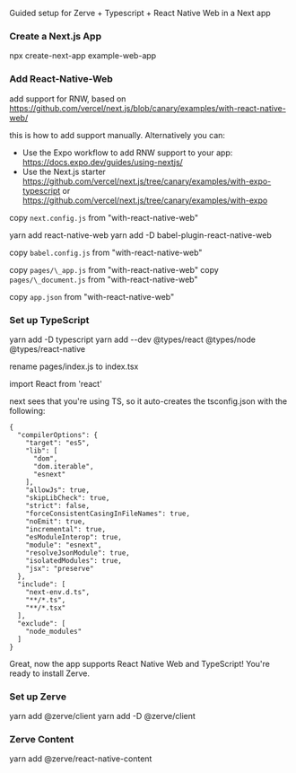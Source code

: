 Guided setup for Zerve + Typescript + React Native Web in a Next app

### Create a Next.js App

npx create-next-app example-web-app

### Add React-Native-Web

add support for RNW, based on https://github.com/vercel/next.js/blob/canary/examples/with-react-native-web/

this is how to add support manually. Alternatively you can:

- Use the Expo workflow to add RNW support to your app: https://docs.expo.dev/guides/using-nextjs/
- Use the Next.js starter https://github.com/vercel/next.js/tree/canary/examples/with-expo-typescript or https://github.com/vercel/next.js/tree/canary/examples/with-expo

copy `next.config.js` from "with-react-native-web"

yarn add react-native-web
yarn add -D babel-plugin-react-native-web

copy `babel.config.js` from "with-react-native-web"

copy `pages/\_app.js` from "with-react-native-web"
copy `pages/\_document.js` from "with-react-native-web"

copy `app.json` from "with-react-native-web"

### Set up TypeScript

yarn add -D typescript
yarn add --dev @types/react @types/node @types/react-native

rename pages/index.js to index.tsx

import React from 'react'

next sees that you're using TS, so it auto-creates the tsconfig.json with the following:

```
{
  "compilerOptions": {
    "target": "es5",
    "lib": [
      "dom",
      "dom.iterable",
      "esnext"
    ],
    "allowJs": true,
    "skipLibCheck": true,
    "strict": false,
    "forceConsistentCasingInFileNames": true,
    "noEmit": true,
    "incremental": true,
    "esModuleInterop": true,
    "module": "esnext",
    "resolveJsonModule": true,
    "isolatedModules": true,
    "jsx": "preserve"
  },
  "include": [
    "next-env.d.ts",
    "**/*.ts",
    "**/*.tsx"
  ],
  "exclude": [
    "node_modules"
  ]
}
```

Great, now the app supports React Native Web and TypeScript! You're ready to install Zerve.

### Set up Zerve

yarn add @zerve/client
yarn add -D @zerve/client

### Zerve Content

yarn add @zerve/react-native-content
